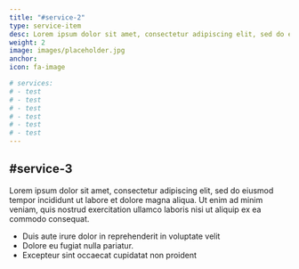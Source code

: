 ```yaml
---
title: "#service-2"
type: service-item
desc: Lorem ipsum dolor sit amet, consectetur adipiscing elit, sed do eiusmod tempor incididunt.
weight: 2
image: images/placeholder.jpg
anchor:
icon: fa-image

# services:
# - test
# - test
# - test
# - test
# - test
# - test
---
```

## #service-3

Lorem ipsum dolor sit amet, consectetur adipiscing elit, sed do eiusmod tempor incididunt ut labore et dolore magna aliqua. Ut enim ad minim veniam, quis nostrud exercitation ullamco laboris nisi ut aliquip ex ea commodo consequat. 

* Duis aute irure dolor in reprehenderit in voluptate velit 
* Dolore eu fugiat nulla pariatur. 
* Excepteur sint occaecat cupidatat non proident
